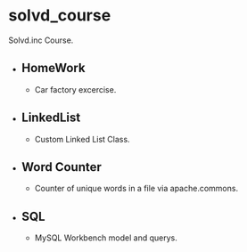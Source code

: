 # solvd_course
Solvd.inc Course.

* ## HomeWork
  - Car factory excercise.

* ## LinkedList
  - Custom Linked List Class.

* ## Word Counter
  - Counter of unique words in a file via apache.commons.
  
* ## SQL 
  - MySQL Workbench model and querys.
